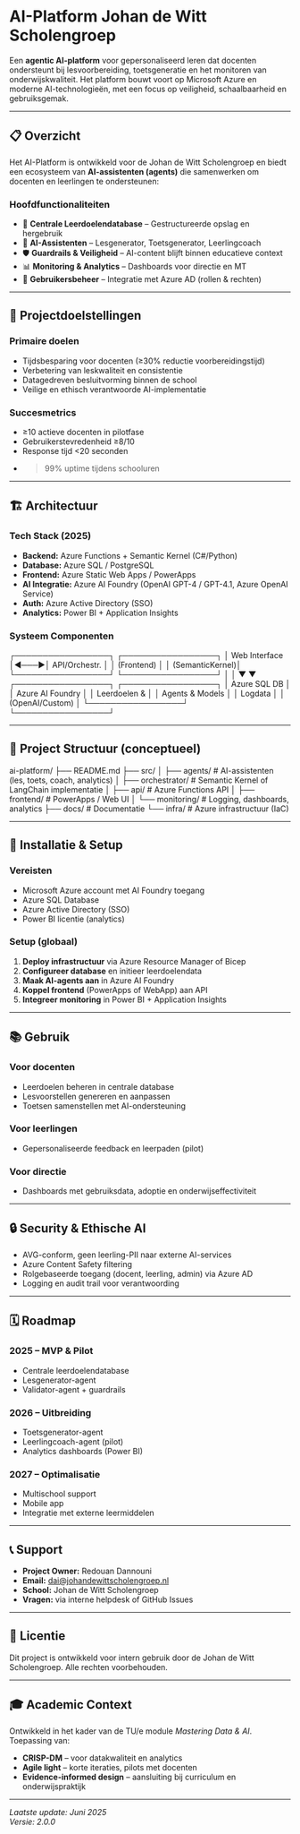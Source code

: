 # AI-Platform Johan de Witt Scholengroep

Een **agentic AI-platform** voor gepersonaliseerd leren dat docenten ondersteunt bij lesvoorbereiding, toetsgeneratie en het monitoren van onderwijskwaliteit. Het platform bouwt voort op Microsoft Azure en moderne AI-technologieën, met een focus op veiligheid, schaalbaarheid en gebruiksgemak.

---

## 📋 Overzicht

Het AI-Platform is ontwikkeld voor de Johan de Witt Scholengroep en biedt een ecosysteem van **AI-assistenten (agents)** die samenwerken om docenten en leerlingen te ondersteunen:

### Hoofdfunctionaliteiten
- 🎯 **Centrale Leerdoelendatabase** – Gestructureerde opslag en hergebruik
- 🤖 **AI-Assistenten** – Lesgenerator, Toetsgenerator, Leerlingcoach
- 🛡️ **Guardrails & Veiligheid** – AI-content blijft binnen educatieve context
- 📊 **Monitoring & Analytics** – Dashboards voor directie en MT
- 👥 **Gebruikersbeheer** – Integratie met Azure AD (rollen & rechten)

---

## 🎯 Projectdoelstellingen

### Primaire doelen
- Tijdsbesparing voor docenten (≥30% reductie voorbereidingstijd)
- Verbetering van leskwaliteit en consistentie
- Datagedreven besluitvorming binnen de school
- Veilige en ethisch verantwoorde AI-implementatie

### Succesmetrics
- ≥10 actieve docenten in pilotfase
- Gebruikerstevredenheid ≥8/10
- Response tijd <20 seconden
- >99% uptime tijdens schooluren

---

## 🏗️ Architectuur

### Tech Stack (2025)
- **Backend:** Azure Functions + Semantic Kernel (C#/Python)
- **Database:** Azure SQL / PostgreSQL
- **Frontend:** Azure Static Web Apps / PowerApps
- **AI Integratie:** Azure AI Foundry (OpenAI GPT-4 / GPT-4.1, Azure OpenAI Service)
- **Auth:** Azure Active Directory (SSO)
- **Analytics:** Power BI + Application Insights

### Systeem Componenten
┌─────────────────┐ ┌─────────────────┐
│ Web Interface   │◄───►│ API/Orchestr. │
│ (Frontend)      │     │ (SemanticKernel)│
└─────────────────┘ └─────────────────┘
       │                   │
       ▼                   ▼
┌─────────────────┐ ┌─────────────────┐
│ Azure SQL DB    │ │ Azure AI Foundry │
│ Leerdoelen &    │ │ Agents & Models  │
│ Logdata         │ │ (OpenAI/Custom)  │
└─────────────────┘ └─────────────────┘

---

## 📁 Project Structuur (conceptueel)
ai-platform/
├── README.md
├── src/
│   ├── agents/        # AI-assistenten (les, toets, coach, analytics)
│   ├── orchestrator/  # Semantic Kernel of LangChain implementatie
│   ├── api/           # Azure Functions API
│   ├── frontend/      # PowerApps / Web UI
│   └── monitoring/    # Logging, dashboards, analytics
├── docs/              # Documentatie
└── infra/             # Azure infrastructuur (IaC)

---

## 🚀 Installatie & Setup

### Vereisten
- Microsoft Azure account met AI Foundry toegang
- Azure SQL Database
- Azure Active Directory (SSO)
- Power BI licentie (analytics)

### Setup (globaal)
1. **Deploy infrastructuur** via Azure Resource Manager of Bicep  
2. **Configureer database** en initieer leerdoelendata  
3. **Maak AI-agents aan** in Azure AI Foundry  
4. **Koppel frontend** (PowerApps of WebApp) aan API  
5. **Integreer monitoring** in Power BI + Application Insights  

---

## 📚 Gebruik

### Voor docenten
- Leerdoelen beheren in centrale database  
- Lesvoorstellen genereren en aanpassen  
- Toetsen samenstellen met AI-ondersteuning  

### Voor leerlingen
- Gepersonaliseerde feedback en leerpaden (pilot)  

### Voor directie
- Dashboards met gebruiksdata, adoptie en onderwijseffectiviteit  

---

## 🔒 Security & Ethische AI

- AVG-conform, geen leerling-PII naar externe AI-services  
- Azure Content Safety filtering  
- Rolgebaseerde toegang (docent, leerling, admin) via Azure AD  
- Logging en audit trail voor verantwoording  

---

## 🗓️ Roadmap

### 2025 – MVP & Pilot
- Centrale leerdoelendatabase  
- Lesgenerator-agent  
- Validator-agent + guardrails  

### 2026 – Uitbreiding
- Toetsgenerator-agent  
- Leerlingcoach-agent (pilot)  
- Analytics dashboards (Power BI)  

### 2027 – Optimalisatie
- Multischool support  
- Mobile app  
- Integratie met externe leermiddelen  

---

## 📞 Support

- **Project Owner:** Redouan Dannouni  
- **Email:** dai@johandewittscholengroep.nl  
- **School:** Johan de Witt Scholengroep  
- **Vragen:** via interne helpdesk of GitHub Issues  

---

## 📄 Licentie

Dit project is ontwikkeld voor intern gebruik door de Johan de Witt Scholengroep. Alle rechten voorbehouden.

---

## 🎓 Academic Context

Ontwikkeld in het kader van de TU/e module *Mastering Data & AI*. Toepassing van:
- **CRISP-DM** – voor datakwaliteit en analytics  
- **Agile light** – korte iteraties, pilots met docenten  
- **Evidence-informed design** – aansluiting bij curriculum en onderwijspraktijk  

---

*Laatste update: Juni 2025*  
*Versie: 2.0.0*



